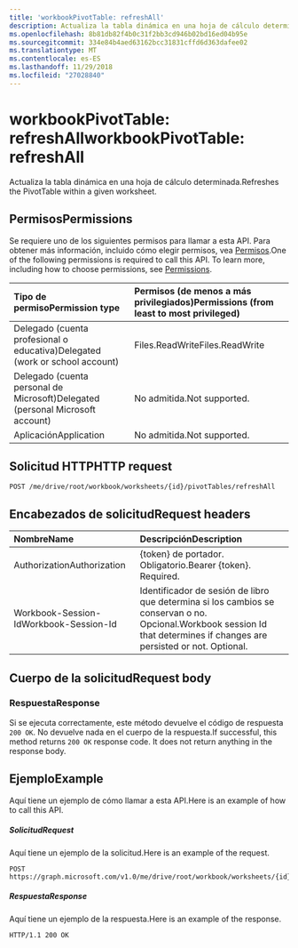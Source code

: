 ```yaml
---
title: 'workbookPivotTable: refreshAll'
description: Actualiza la tabla dinámica en una hoja de cálculo determinada.
ms.openlocfilehash: 8b81db82f4b0c31f2bb3cd946b02bd16ed04b95e
ms.sourcegitcommit: 334e84b4aed63162bcc31831cffd6d363dafee02
ms.translationtype: MT
ms.contentlocale: es-ES
ms.lasthandoff: 11/29/2018
ms.locfileid: "27028840"
---
```

# <a name="workbookpivottable-refreshall"></a><span data-ttu-id="2ee5d-103">workbookPivotTable: refreshAll</span><span class="sxs-lookup"><span data-stu-id="2ee5d-103">workbookPivotTable: refreshAll</span></span>

<span data-ttu-id="2ee5d-104">Actualiza la tabla dinámica en una hoja de cálculo determinada.</span><span class="sxs-lookup"><span data-stu-id="2ee5d-104">Refreshes the PivotTable within a given worksheet.</span></span>

## <a name="permissions"></a><span data-ttu-id="2ee5d-105">Permisos</span><span class="sxs-lookup"><span data-stu-id="2ee5d-105">Permissions</span></span>
<span data-ttu-id="2ee5d-p101">Se requiere uno de los siguientes permisos para llamar a esta API. Para obtener más información, incluido cómo elegir permisos, vea [Permisos](/graph/permissions-reference).</span><span class="sxs-lookup"><span data-stu-id="2ee5d-p101">One of the following permissions is required to call this API. To learn more, including how to choose permissions, see [Permissions](/graph/permissions-reference).</span></span>

|<span data-ttu-id="2ee5d-108">Tipo de permiso</span><span class="sxs-lookup"><span data-stu-id="2ee5d-108">Permission type</span></span>      | <span data-ttu-id="2ee5d-109">Permisos (de menos a más privilegiados)</span><span class="sxs-lookup"><span data-stu-id="2ee5d-109">Permissions (from least to most privileged)</span></span>              |
|:--------------------|:---------------------------------------------------------|
|<span data-ttu-id="2ee5d-110">Delegado (cuenta profesional o educativa)</span><span class="sxs-lookup"><span data-stu-id="2ee5d-110">Delegated (work or school account)</span></span> | <span data-ttu-id="2ee5d-111">Files.ReadWrite</span><span class="sxs-lookup"><span data-stu-id="2ee5d-111">Files.ReadWrite</span></span>    |
|<span data-ttu-id="2ee5d-112">Delegado (cuenta personal de Microsoft)</span><span class="sxs-lookup"><span data-stu-id="2ee5d-112">Delegated (personal Microsoft account)</span></span> | <span data-ttu-id="2ee5d-113">No admitida.</span><span class="sxs-lookup"><span data-stu-id="2ee5d-113">Not supported.</span></span>    |
|<span data-ttu-id="2ee5d-114">Aplicación</span><span class="sxs-lookup"><span data-stu-id="2ee5d-114">Application</span></span> | <span data-ttu-id="2ee5d-115">No admitida.</span><span class="sxs-lookup"><span data-stu-id="2ee5d-115">Not supported.</span></span> |

## <a name="http-request"></a><span data-ttu-id="2ee5d-116">Solicitud HTTP</span><span class="sxs-lookup"><span data-stu-id="2ee5d-116">HTTP request</span></span>
<!-- { "blockType": "ignored" } -->
```http
POST /me/drive/root/workbook/worksheets/{id}/pivotTables/refreshAll

```
## <a name="request-headers"></a><span data-ttu-id="2ee5d-117">Encabezados de solicitud</span><span class="sxs-lookup"><span data-stu-id="2ee5d-117">Request headers</span></span>
| <span data-ttu-id="2ee5d-118">Nombre</span><span class="sxs-lookup"><span data-stu-id="2ee5d-118">Name</span></span>       | <span data-ttu-id="2ee5d-119">Descripción</span><span class="sxs-lookup"><span data-stu-id="2ee5d-119">Description</span></span>|
|:---------------|:----------|
| <span data-ttu-id="2ee5d-120">Authorization</span><span class="sxs-lookup"><span data-stu-id="2ee5d-120">Authorization</span></span>  | <span data-ttu-id="2ee5d-p102">{token} de portador. Obligatorio.</span><span class="sxs-lookup"><span data-stu-id="2ee5d-p102">Bearer {token}. Required.</span></span> |
| <span data-ttu-id="2ee5d-123">Workbook-Session-Id</span><span class="sxs-lookup"><span data-stu-id="2ee5d-123">Workbook-Session-Id</span></span>  | <span data-ttu-id="2ee5d-p103">Identificador de sesión de libro que determina si los cambios se conservan o no. Opcional.</span><span class="sxs-lookup"><span data-stu-id="2ee5d-p103">Workbook session Id that determines if changes are persisted or not. Optional.</span></span>|

## <a name="request-body"></a><span data-ttu-id="2ee5d-126">Cuerpo de la solicitud</span><span class="sxs-lookup"><span data-stu-id="2ee5d-126">Request body</span></span>

### <a name="response"></a><span data-ttu-id="2ee5d-127">Respuesta</span><span class="sxs-lookup"><span data-stu-id="2ee5d-127">Response</span></span>
<span data-ttu-id="2ee5d-p104">Si se ejecuta correctamente, este método devuelve el código de respuesta `200 OK`. No devuelve nada en el cuerpo de la respuesta.</span><span class="sxs-lookup"><span data-stu-id="2ee5d-p104">If successful, this method returns `200 OK` response code. It does not return anything in the response body.</span></span>

## <a name="example"></a><span data-ttu-id="2ee5d-130">Ejemplo</span><span class="sxs-lookup"><span data-stu-id="2ee5d-130">Example</span></span>
<span data-ttu-id="2ee5d-131">Aquí tiene un ejemplo de cómo llamar a esta API.</span><span class="sxs-lookup"><span data-stu-id="2ee5d-131">Here is an example of how to call this API.</span></span>
##### <a name="request"></a><span data-ttu-id="2ee5d-132">Solicitud</span><span class="sxs-lookup"><span data-stu-id="2ee5d-132">Request</span></span>
<span data-ttu-id="2ee5d-133">Aquí tiene un ejemplo de la solicitud.</span><span class="sxs-lookup"><span data-stu-id="2ee5d-133">Here is an example of the request.</span></span>
<!-- {
  "blockType": "request",
  "name": "workbookpivottable_refreshall"
}-->
```http
POST https://graph.microsoft.com/v1.0/me/drive/root/workbook/worksheets/{id}/pivotTables/refreshAll
```

##### <a name="response"></a><span data-ttu-id="2ee5d-134">Respuesta</span><span class="sxs-lookup"><span data-stu-id="2ee5d-134">Response</span></span>
<span data-ttu-id="2ee5d-135">Aquí tiene un ejemplo de la respuesta.</span><span class="sxs-lookup"><span data-stu-id="2ee5d-135">Here is an example of the response.</span></span>
<!-- {
  "blockType": "response",
  "truncated": true
} -->
```http
HTTP/1.1 200 OK
```
